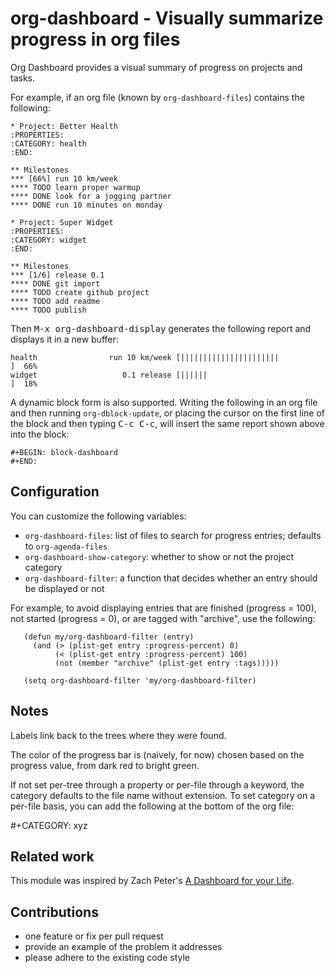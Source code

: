 # org-dashboard - Visually summarize progress in org files

Org Dashboard provides a visual summary of progress on projects and
tasks.

For example, if an org file (known by `org-dashboard-files`) contains
the following:

    * Project: Better Health
    :PROPERTIES:
    :CATEGORY: health
    :END:

    ** Milestones
    *** [66%] run 10 km/week
    **** TODO learn proper warmup
    **** DONE look for a jogging partner
    **** DONE run 10 minutes on monday
    
    * Project: Super Widget
    :PROPERTIES:
    :CATEGORY: widget
    :END:

    ** Milestones
    *** [1/6] release 0.1
    **** DONE git import
    **** TODO create github project
    **** TODO add readme
    **** TODO publish

Then <kbd>M-x org-dashboard-display</kbd> generates the following report and
displays it in a new buffer:

    health                run 10 km/week [||||||||||||||||||||||           ]  66%
    widget                   0.1 release [||||||                           ]  18%

A dynamic block form is also supported. Writing the following in an
org file and then running `org-dblock-update`, or placing the
cursor on the first line of the block and then typing <kbd>C-c C-c</kbd>,
will insert the same report shown above into the block:

    #+BEGIN: block-dashboard
    #+END:

## Configuration

You can customize the following variables:

- `org-dashboard-files`: list of files to search for progress entries; defaults to `org-agenda-files`
- `org-dashboard-show-category`: whether to show or not the project category
- `org-dashboard-filter`: a function that decides whether an entry should be displayed or not

For example, to avoid displaying entries that are finished
(progress = 100), not started (progress = 0), or are tagged with
"archive", use the following:

       (defun my/org-dashboard-filter (entry)
         (and (> (plist-get entry :progress-percent) 0)
              (< (plist-get entry :progress-percent) 100)
              (not (member "archive" (plist-get entry :tags)))))

       (setq org-dashboard-filter 'my/org-dashboard-filter)

## Notes

Labels link back to the trees where they were found. 

The color of the progress bar is (naively, for now) chosen based on
the progress value, from dark red to bright green.

If not set per-tree through a property or per-file through a
keyword, the category defaults to the file name without extension.
To set category on a per-file basis, you can add the following at
the bottom of the org file:

   #+CATEGORY: xyz

## Related work

This module was inspired by Zach Peter's [A Dashboard for your
Life](http://thehelpfulhacker.net/2014/07/19/a-dashboard-for-your-life-a-minimal-goal-tracker-using-org-mode-go-and-git/).

## Contributions

- one feature or fix per pull request
- provide an example of the problem it addresses
- please adhere to the existing code style


